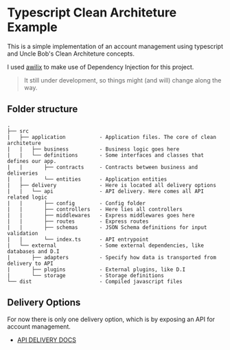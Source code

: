 # Typescript Clean Architeture Example

This is a simple implementation of an account management using typescript and
Uncle Bob's Clean Architeture concepts.

I used [awilix](https://github.com/jeffijoe/awilix) to make use of Dependency Injection for this project.

> It still under development, so things might (and will) change along the way.

## Folder structure
```
.
├── src
|   ├── application           - Application files. The core of clean architeture
|   |   ├── business          - Business logic goes here
|   |   └── definitions       - Some interfaces and classes that defines our app.
|   |       ├── contracts     - Contracts between business and deliveries
|   |       └── entities      - Application entities
|   ├── delivery              - Here is located all delivery options
|   |   └── api               - API delivery. Here comes all API related logic
|   |       ├── config        - Config folder
|   |       ├── controllers   - Here lies all controllers
|   |       ├── middlewares   - Express middlewares goes here
|   |       ├── routes        - Express routes
|   |       ├── schemas       - JSON Schema definitions for input validation
|   |       └── index.ts      - API entrypoint
|   └── external              - Some external dependencies, like databases and D.I
|       ├── adapters          - Specify how data is transported from delivery to API
|       ├── plugins           - External plugins, like D.I
|       └── storage           - Storage definitions
└── dist                      - Compiled javascript files
```


## Delivery Options

For now there is only one delivery option, which is by exposing an API for account
management.

- [API DELIVERY DOCS](docs/API.md)
